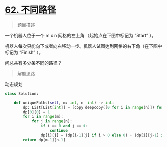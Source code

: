 # [62. 不同路径](https://leetcode.cn/problems/unique-paths/)

> 题目描述

一个机器人位于一个 m x n 网格的左上角 （起始点在下图中标记为 “Start” ）。

机器人每次只能向下或者向右移动一步。机器人试图达到网格的右下角（在下图中标记为 “Finish” ）。

问总共有多少条不同的路径？

> 解题思路

动态规划

```python
class Solution:

    def uniquePaths(self, m: int, n: int) -> int:
        dp: List[List[int]] = [copy.deepcopy([0 for i in range(n)]) for j in range(m)]
        dp[0][0] = 1
        for i in range(m):
            for j in range(n):
                if i == 0 and j == 0:
                    continue
                dp[i][j] = (dp[i-1][j] if i > 0 else 0) + (dp[i][j-1] if j > 0 else 0)
        return dp[m-1][n-1]
```

